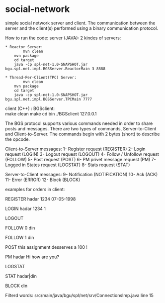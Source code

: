 # social-network
simple social network server and  client. The communication between the server and the client(s) performed using a binary communication protocol.

How to run the code:
server (JAVA): 2 kindes of servers:

	* Reactor Server:	
      		mvn clean
		mvn package
		cd target
		java -cp spl-net-1.0-SNAPSHOT.jar bgu.spl.net.impl.BGSServer.ReactorMain 3 8888

	* Thread-Per-Client(TPC) Server:	
      		mvn clean
		mvn package
		cd target
		java -cp spl-net-1.0-SNAPSHOT.jar bgu.spl.net.impl.BGSServer.TPCMain 7777

client (C++) :
	BGSclient:	
      		make clean
		make
		cd bin
		./BGSclient 127.0.0.1 <port>

The BGS protocol supports various commands needed in order to share posts and messages. 
There are two types of commands, Server-to-Client and Client-to-Server. 
The commands begin with 2 bytes (short) to describe the opcode. 

Client-to-Server messages: 
1- Register request (REGISTER)
2- Login request (LOGIN)
3- Logout request (LOGOUT)
4- Follow / Unfollow request (FOLLOW)
5- Post request (POST)
6- PM privet message request (PM)
7- Logged in States request (LOGSTAT)
8- Stats request (STAT)

Server-to-Client messages: 
9- Notification (NOTIFICATION)
10- Ack (ACK)
11- Error (ERROR)
12- Block (BLOCK)


examples for orders in client: 

REGISTER hadar 1234 07-05-1998

LOGIN hadar 1234 1

LOGOUT

FOLLOW 0 din

FOLLOW 1 din

POST this assignment desserves a 100 !

PM hadar Hi how are you?

LOGSTAT

STAT hadar|din

BLOCK din


Filterd words: src/main/java/bgu/spl/net/srv/ConnectionsImp.java 
               line 15



